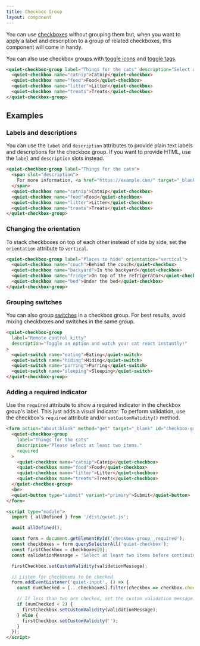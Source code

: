 ```yaml
---
title: Checkbox Group
layout: component
---
```


You can use [checkboxes](/docs/components/checkbox) without grouping them but, when you want to apply a label and description to a group of related checkboxes, this component will come in handy.

You can also use checkbox groups with [toggle icons](/docs/components/toggle-icon) and [toggle tags](/docs/components/toggle-tag).

```html {.example}
<quiet-checkbox-group label="Things for the cats" description="Select as few or as many as you'd like.">
  <quiet-checkbox name="catnip">Catnip</quiet-checkbox>
  <quiet-checkbox name="food">Food</quiet-checkbox>
  <quiet-checkbox name="litter">Litter</quiet-checkbox>
  <quiet-checkbox name="treats">Treats</quiet-checkbox>
</quiet-checkbox-group>
```

## Examples

### Labels and descriptions

You can use the `label` and `description` attributes to provide plain text labels and descriptions for the checkbox group. If you want to provide HTML, use the `label` and `description` slots instead.

```html {.example}
<quiet-checkbox-group label="Things for the cats">
  <span slot="description">
    For more information, <a href="https://example.com/" target="_blank">visit our website</a>.
  </span>
  <quiet-checkbox name="catnip">Catnip</quiet-checkbox>
  <quiet-checkbox name="food">Food</quiet-checkbox>
  <quiet-checkbox name="litter">Litter</quiet-checkbox>
  <quiet-checkbox name="treats">Treats</quiet-checkbox>
</quiet-checkbox-group>
```

### Changing the orientation

To stack checkboxes on top of each other instead of side by side, set the `orientation` attribute to `vertical`.

```html {.example}
<quiet-checkbox-group label="Places to hide" orientation="vertical">
  <quiet-checkbox name="couch">Behind the couch</quiet-checkbox>
  <quiet-checkbox name="backyard">In the backyard</quiet-checkbox>
  <quiet-checkbox name="fridge">On top of the refrigerator</quiet-checkbox>
  <quiet-checkbox name="bed">Under the bed</quiet-checkbox>
</quiet-checkbox-group>
```

### Grouping switches

You can also group [switches](/docs/components/switch) in a checkbox group. For best results, avoid mixing checkboxes and switches in the same group.

```html {.example}
<quiet-checkbox-group 
  label="Remote control kitty" 
  description="Toggle an option and watch your cat react instantly!"
>
  <quiet-switch name="eating">Eating</quiet-switch>
  <quiet-switch name="hiding">Hiding</quiet-switch>
  <quiet-switch name="purring">Purring</quiet-switch>
  <quiet-switch name="sleeping">Sleeping</quiet-switch>
</quiet-checkbox-group>
```

### Adding a required indicator

Use the `required` attribute to show a required indicator in the checkbox group's label. This just adds a visual indicator. To perform validation, use the checkbox's `required` attribute and/or `setCustomValidity()` method.

```html {.example}
<form action="about:blank" method="get" target="_blank" id="checkbox-group__required">
  <quiet-checkbox-group 
    label="Things for the cats" 
    description="Please select at least two items."
    required 
  >
    <quiet-checkbox name="catnip">Catnip</quiet-checkbox>
    <quiet-checkbox name="food">Food</quiet-checkbox>
    <quiet-checkbox name="litter">Litter</quiet-checkbox>
    <quiet-checkbox name="treats">Treats</quiet-checkbox>
  </quiet-checkbox-group>
  <br>
  <quiet-button type="submit" variant="primary">Submit</quiet-button>
</form>

<script type="module">
  import { allDefined } from '/dist/quiet.js';

  await allDefined();

  const form = document.getElementById('checkbox-group__required');
  const checkboxes = form.querySelectorAll('quiet-checkbox');
  const firstCheckbox = checkboxes[0];
  const validationMessage = 'Select at least two items before continuing.';

  firstCheckbox.setCustomValidity(validationMessage);

  // Listen for checkboxes to be checked
  form.addEventListener('quiet-input', () => {
    const numChecked = [...checkboxes].filter(checkbox => checkbox.checked).length;

    // If less than two are checked, set the custom validation message. Otherwise, remove it.
    if (numChecked < 2) {
      firstCheckbox.setCustomValidity(validationMessage);
    } else {
      firstCheckbox.setCustomValidity('');
    }    
  });
</script>
```
